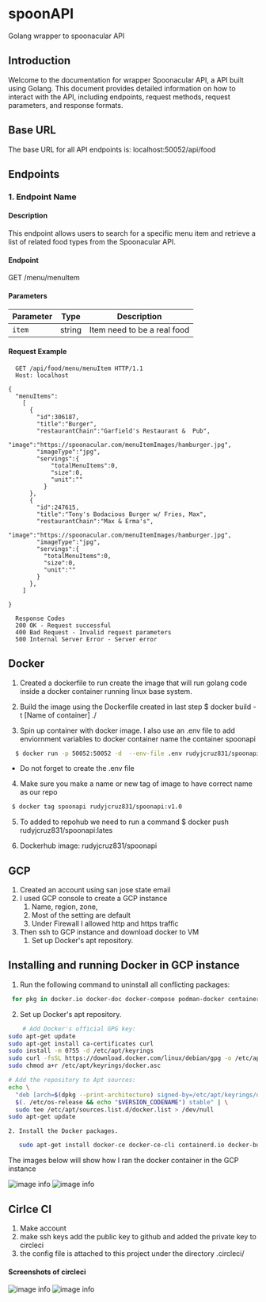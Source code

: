 # spoonAPI
 Golang wrapper to spoonacular API 


## Introduction

Welcome to the documentation for wrapper Spoonacular API, a  API built using Golang. This document provides detailed information on how to interact with the API, including endpoints, request methods, request parameters, and response formats.

## Base URL

The base URL for all API endpoints is:
    localhost:50052/api/food


## Endpoints

### 1. Endpoint Name

#### Description

This endpoint allows users to search for a specific menu item and retrieve a list of related food types from the Spoonacular API.

#### Endpoint

GET /menu/menuItem

#### Parameters

| Parameter  | Type   | Description                       |
|------------|--------|-----------------------------------|
| `item`     | string | Item need to be a real food       |


#### Request Example

``` http
  GET /api/food/menu/menuItem HTTP/1.1
  Host: localhost

{
  "menuItems":
    [
      {
        "id":306187,
        "title":"Burger",
        "restaurantChain":"Garfield's Restaurant &  Pub",
        "image":"https://spoonacular.com/menuItemImages/hamburger.jpg",
        "imageType":"jpg",
        "servings":{
            "totalMenuItems":0,
            "size":0,
            "unit":""
          }
      },
      {
        "id":247615,
        "title":"Tony's Bodacious Burger w/ Fries, Max",
        "restaurantChain":"Max & Erma's",
        "image":"https://spoonacular.com/menuItemImages/hamburger.jpg",
        "imageType":"jpg",
        "servings":{
          "totalMenuItems":0,
          "size":0,
          "unit":""
        }
      },
    ]

}

  Response Codes
  200 OK - Request successful
  400 Bad Request - Invalid request parameters
  500 Internal Server Error - Server error

```

## Docker

1. Created a dockerfile to run create the image that will run golang code inside a docker container running linux base system.

2. Build the image using the Dockerfile created in last step
  $ docker build -t [Name of container] ./

3. Spin up container with docker image. I also use an .env file to add enviornment variables to docker container name the container spoonapi
``` bash
  $ docker run -p 50052:50052 -d  --env-file .env rudyjcruz831/spoonapi  
```
  - Do not forget to create the .env file
4. Make sure you make a name or new tag of image to have correct name as our repo
``` bash
 $ docker tag spoonapi rudyjcruz831/spoonapi:v1.0 
```
5. To added to repohub we need to run a command
 $ docker push rudyjcruz831/spoonapi:lates

6. Dockerhub image: rudyjcruz831/spoonapi


## GCP 
 
 1. Created an account using san jose state email 
 2. I used GCP console to create a GCP instance
    1. Name, region, zone, 
    2. Most of the setting are default
    3. Under Firewall I allowed http and https traffic
 3. Then ssh to GCP instance and download docker to VM
    1. Set up Docker's apt repository.



## Installing and running Docker in GCP instance 

1. Run the following command to uninstall all conflicting packages: 
```bash 
 for pkg in docker.io docker-doc docker-compose podman-docker containerd runc; do sudo apt-get remove $pkg; done
```
2. Set up Docker's apt repository.
```bash 
    # Add Docker's official GPG key: 
sudo apt-get update
sudo apt-get install ca-certificates curl
sudo install -m 0755 -d /etc/apt/keyrings
sudo curl -fsSL https://download.docker.com/linux/debian/gpg -o /etc/apt/keyrings/docker.asc
sudo chmod a+r /etc/apt/keyrings/docker.asc

# Add the repository to Apt sources:
echo \
  "deb [arch=$(dpkg --print-architecture) signed-by=/etc/apt/keyrings/docker.asc] https://download.docker.com/linux/debian \
  $(. /etc/os-release && echo "$VERSION_CODENAME") stable" | \
  sudo tee /etc/apt/sources.list.d/docker.list > /dev/null
sudo apt-get update 
```
    2. Install the Docker packages.
``` bash 
   sudo apt-get install docker-ce docker-ce-cli containerd.io docker-buildx-plugin docker-compose-plugin
```
The images below will show how I ran the docker container in the GCP instance

![image info](./img/GCP_Screenshot1.png)
![image info](./img/GCP_Screenshot2.png)



## Cirlce CI
1. Make account
2. make ssh keys add the public key to github and added the private key to circleci
3. the config file is attached to this project under the directory .circleci/

#### Screenshots of circleci
![image info](./img/Circle_Screenshot1.png)
![image info](./img/Circle_Screenshot2.png)


